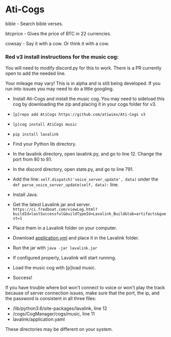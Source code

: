 # Ati-Cogs

bible - Search bible verses.

btcprice - Gives the price of BTC in 22 currencies.

cowsay - Say it with a cow. Or think it with a cow.



### Red v3 install instructions for the music cog:

You will need to modify discord.py for this to work. There is a PR currently open to add the needed line.

Your mileage may vary! This is in alpha and is still being developed. If you run into issues you may need to do a little googling.

- Install Ati-Cogs and install the music cog. You may need to sideload this cog by downloading the zip and placing it in your cogs folder for v3.

- `[p]repo add AtiCogs https://github.com/atiwiex/Ati-Cogs v3`
- `[p]cog install AtiCogs music`

- `pip install lavalink`

- Find your Python lib directory.
- In the lavalink directory, open lavalink.py, and go to line 12. Change the port from 80 to 81.
- In the discord directory, open state.py, and go to line 791.
- Add the line: `self.dispatch('voice_server_update', data)` under the `def parse_voice_server_update(self, data):` line.

- Install Java.
- Get the latest Lavalink jar and server. `https://ci.fredboat.com/viewLog.html?buildId=lastSuccessful&buildTypeId=Lavalink_Build&tab=artifacts&guest=1`
- Place them in a Lavalink folder on your computer.
- Download [application.yml](https://tinyurl.com/yddqwr6z) and place it in the Lavalink folder.
- Run the jar with `java -jar lavalink.jar`
- If configured properly, Lavalink will start running.

- Load the music cog with [p]load music.
- Success!



If you have trouble where bot won't connect to voice or won't play the track because of server connection issues, make sure that the port, the ip, and the password is consistent in all three files:

- /lib/python3.6/site-packages/lavalink, line 12
- /cogs/CogManager/cogs/music, line 11
- lavalink/application.yaml

These directories may be different on your system.


